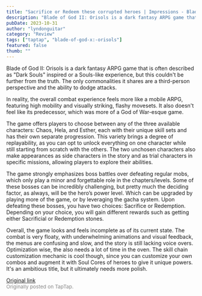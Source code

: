 ```yaml
---
title: "Sacrifice or Redeem these corrupted heroes | Impressions - Blade of God II: Orisols"
description: "Blade of God II: Orisols is a dark fantasy ARPG game that is often described as 'Dark Souls' inspired or a Souls-like experience, but this couldn't be further from the truth. The only commonalities it shares are a third-person perspective and the ability to dodge attacks."
pubDate: 2023-10-31
author: "lyndonguitar"
category: "Review"
tags: ["taptap", "blade-of-god-x:-orisols"]
featured: false
thumb: ""
---
```


Blade of God II: Orisols is a dark fantasy ARPG game that is often described as "Dark Souls" inspired or a Souls-like experience, but this couldn't be further from the truth. The only commonalities it shares are a third-person perspective and the ability to dodge attacks.

In reality, the overall combat experience feels more like a mobile ARPG, featuring high mobility and visually striking, flashy movesets. It also doesn't feel like its predecessor, which was more of a God of War-esque game.

The game offers players to choose between any of the three available characters: Chaos, Hela, and Esther, each with their unique skill sets and has their own separate progression. This variety brings a degree of replayability, as you can opt to unlock everything on one character while still starting from scratch with the others. The two unchosen characters also make appearances as side characters in the
story and as trial characters in specific missions, allowing players to explore their abilities.

The game strongly emphasizes boss battles over defeating regular mobs, which only play a minor and forgettable role in the chapters/levels. Some of these bosses can be incredibly challenging,  but pretty much the deciding factor, as always, will be the hero’s power level. Which can be upgraded by playing more of the game, or by leveraging the gacha system. Upon defeating these bosses, you have two choices: Sacrifice or Redemption. Depending on your choice, you will gain different rewards such as getting either Sacrificial or Redemption stones.

Overall, the game looks and feels incomplete as of its current state. The combat is very floaty, with underwhelming animations and visual feedback, the menus are confusing and slow, and the story is still lacking voice overs. Optimization wise, the also needs a lot of time in the oven. The skill chain customization mechanic is cool though, since you can customize your own combos and augment it with Soul Cores of heroes to give it unique powers. It's an ambitious title, but it ultimately needs more polish.

[Original link](https://www.taptap.io/post/6492891)<br><span style="font-size: 0.95em; color: #888;">Originally posted on TapTap.</span>

